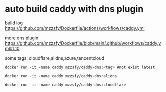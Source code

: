 # auto build caddy with dns plugin

build log  
<https://github.com/mzzsfy/Dockerfile/actions/workflows/caddy.yml>

more dns plugin
<https://github.com/mzzsfy/Dockerfile/blob/main/.github/workflows/caddy.yml#L10>

some tags: cloudflare,alidns,azure,tencentcloud

```shell
docker run -it -name caddy mzzsfy/caddy-dns:<tag> #not exist latest

docker run -it -name caddy mzzsfy/caddy-dns:alidns

docker run -it -name caddy mzzsfy/caddy-dns:cloudflare
```


